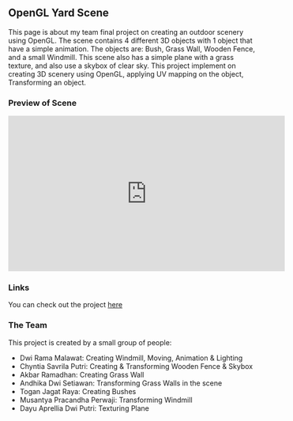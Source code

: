## OpenGL Yard Scene

This page is about my team final project on creating an outdoor scenery using OpenGL. The scene contains 4 different 3D objects with 1 object that have a simple animation. The objects are: Bush, Grass Wall, Wooden Fence, and a small Windmill. This scene also has a simple plane with a grass texture, and also use a skybox of clear sky. This project implement on creating 3D scenery using OpenGL, applying UV mapping on the object, Transforming an object.

### Preview of Scene
<iframe width="560" height="315" src="https://www.youtube.com/embed/7OnEn8LIR3w?autoplay=1&loop=1&playlist=7OnEn8LIR3w" frameborder="0" allow="autoplay; encrypted-media" allowfullscreen></iframe>
<br/>

### Links
You can check out the project <a href="https://github.com/DwiRama/Grafika-Komputer-Backyard.io">here</a>
<br/>

### The Team
This project is created by a small group of people:
- Dwi Rama Malawat: Creating Windmill, Moving, Animation & Lighting
- Chyntia Savrila Putri: Creating & Transforming Wooden Fence & Skybox
- Akbar Ramadhan: Creating Grass Wall
- Andhika Dwi Setiawan: Transforming Grass Walls in the scene 
- Togan Jagat Raya: Creating Bushes
- Musantya Pracandha Perwaji: Transforming Windmill
- Dayu Aprellia Dwi Putri: Texturing Plane
<br/>
